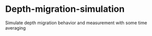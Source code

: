 # Depth-migration-simulation
Simulate depth migration behavior and measurement with some time averaging
